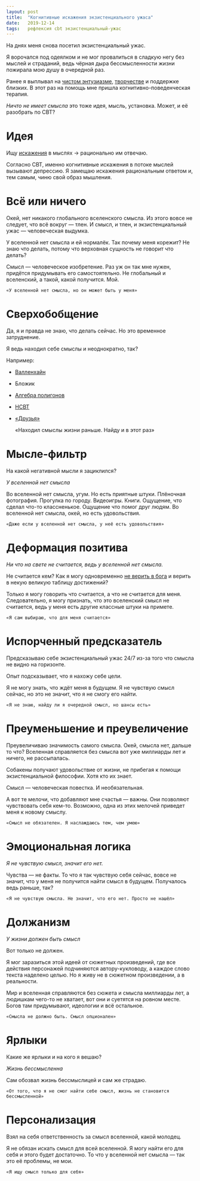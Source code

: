 ```yaml
---
layout: post
title:  "Когнитивные искажения экзистенциального ужаса"
date:   2019-12-14 
tags: 	рефлексия cbt экзистенциальный-ужас
---
```


На днях меня снова посетил экзистенциальный ужас.

Я ворочался под одеялком и не мог провалиться в сладкую негу без мыслей и страданий, ведь чёрная дыра бессмысленности жизни пожирала мою душу в очередной раз.

Ранее я выплывал на [чистом энтузиазме][1], [творчестве][2] и поддержке близких. В этот раз на помощь мне пришла когнитивно-поведенческая терапия. 

_Ничто не имеет смысла_ это тоже идея, мысль, установка. Может, и её разобрать по CBT?

# Идея

Ищу [искажения][3] в мыслях → рационально им отвечаю. 

Согласно CBT, именно когнитивные искажения в потоке мыслей вызывают депрессию. Я замещаю искажения рациональным ответом и, тем самым, чиню свой образ мышления.

# Всё или ничего

Окей, нет никакого глобального вселенского смысла. Из этого вовсе не следует, что всё вокруг — тлен. И смысл, и тлен, и экзистенциальный ужас — человеческая выдумка. 

У вселенной нет смысла и ей нормалёк. Так почему меня корежит? Не знаю что делать, потому что верховная сущность не говорит что делать?

Смысл — человеческое изобретение. Раз уж он так мне нужен, придётся придумывать его самостоятельно. Не глобальный и вселенский, а такой, какой получится. Мой. 

	«У вселенной нет смысла, но он может быть у меня»

# Сверхобобщение

Да, я и правда не знаю, что делать сейчас. Но это временное затруднение. 

Я ведь находил себе смыслы и неоднократно, так? 

Например:   
- [Валленхайн][4]   
- Бложик
- [Алгебра полигонов][5]
- [НСВТ][6]
- [«Друзья»][7]

	«Находил смыслы жизни раньше. Найду и в этот раз»

# Мысле-фильтр

На какой негативной мысли я зациклился?

_У вселенной нет смысла_ 

Во вселенной нет смысла, угум. Но есть приятные штуки. Плёночная фотография. Прогулка по городу. Видеоигры. Книги. Ощущение, что сделал что-то классненькое. Ощущение что помог друг людям. Во вселенной нет смысла, окей, но есть удовольствия. 

	«Даже если у вселенной нет смысла, у неё есть удовольствия»

# Деформация позитива

_Ни что на свете не считается, ведь у вселенной нет смысла._ 

Не считается кем? Как я могу одновременно [не верить в бога][8] и верить в некую великую таблицу достижений? 

Только я могу говорить что считается, а что не считается для меня. Следовательно, я могу признать, что это вселенский смысл не считается, ведь у меня есть другие классные штуки на примете. 

	«Я сам выбираю, что для меня считается»

# Испорченный предсказатель

Предсказываю себе экзистенциальный ужас 24/7 из-за того что смысла не видно на горизонте. 

Опыт подсказывает, что я нахожу себе цели. 

Я не могу знать, что ждёт меня в будущем. Я не чувствую смысл сейчас, но это не значит, что я не смогу его найти. 

	«Я не знаю, найду ли я очередной смысл, но шансы есть»  

# Преуменьшение и преувеличение

Преувеличиваю значимость самого смысла. Окей, смысла нет, дальше то что? Вселенная справляется без смысла вот уже миллиарды лет и ничего, не рассыпалась. 

Собакены получают удовольствие от жизни, не прибегая к помощи экзистенциальной философии. Хотя кто их знает.

Смысл — человеческая повестка. И необязательная.

А вот те мелочи, что добавляют мне счастья — важны. Они позволяют чувствовать себя кем-то. Возможно, одна из этих мелочей приведет меня к новому смыслу. 

	«Смысл не обязателен. Я наслаждаюсь тем, чем умею»

# Эмоциональная логика

_Я не чувствую смысл, значит его нет._ 

Чувства — не факты. То что я так чувствую себя сейчас, вовсе не значит, что у меня не получится найти смысл в будущем. Получалось ведь раньше, так?

	«Я не чувствую смысла. Не значит, что его нет. Просто не нашёл»

# Должанизм

_У жизни должен быть смысл_ 

Вот только не должен. 

Я мог заразиться этой идеей от сюжетных произведений, где все действия персонажей подчиняются автору-кукловоду, а каждое слово текста наделено целью. Но я живу не в сюжетном произведении, а в реальности.

Мир и вселенная справляются без сюжета и смысла миллиарды лет, а людишкам чего-то не хватает, вот они и суетятся на ровном месте. Богов там придумывают, идеологии и всё остальное.

	«Смысла не должно быть. Смысл опционален» 

# Ярлыки

Какие же ярлыки и на кого я вешаю? 

_Жизнь беcсмысленна_

Сам обозвал жизнь бессмыслицей и сам же страдаю.

	«От того, что я не смог найти себе смысл, жизнь не становится бесcмысленной»

# Персонализация

Взял на себя ответственность за смысл вселенной, какой молодец. 

Я не обязан искать смысл для всей вселенной. Я могу найти его для себя и этого будет достаточно. То что у вселенной нет смысла — так это её проблемы, не мои.

	«Я ищу смысл только для себя» 

[1]: {{site.url}}/void-of-meaning
[2]: {{site.url}}/existential-shopping
[3]: {{site.url}}/cognitive-distortions
[4]: https://vk.com/vallenhayn
[5]: https://vk.com/@trulden-hochu-kak-king
[6]: {{site.url}}/end-of-unhl
[7]: {{site.url}}/blog/friends-app
[8]: {{site.url}}/on-pillars-of-faith